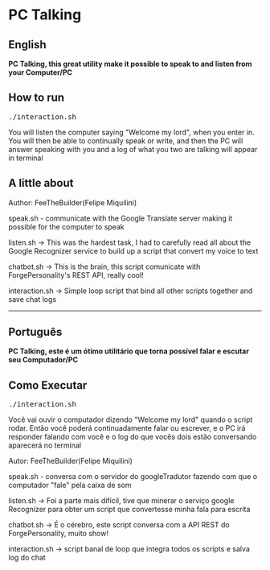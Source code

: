 

PC Talking
=====
<h2>English</h2>
<p>
<strong><span style="1.2em">PC Talking</span>, this great utility make it possible to speak to and listen from your Computer/PC</strong>
<p>

<h2>How to run</h2>
<pre>./interaction.sh</pre>
<p>You will listen the computer saying "Welcome my lord", when you enter in. You will then be able to
continually speak or write, and then the PC will answer speaking with you and a log of what you two
are talking will appear in terminal</p>

<h2>A little about</h2>
<p>Author: FeeTheBuilder(Felipe Miquilini)</p>
<p>speak.sh - communicate with the Google Translate server making it possible for the computer to speak</p>
<p>listen.sh -> This was the hardest task, I had to carefully read all about the Google Recognizer service to build up a script that convert my voice to text</p>
<p>chatbot.sh -> This is the brain, this script comunicate with ForgePersonality's REST API, really cool!</p>
<p>interaction.sh -> Simple loop script that bind all other scripts together and save chat logs</p>
<hr>
<h2>Português</h2>

<p>
<strong><span style="1.2em">PC Talking</span>, este é um ótimo utilitário que torna possível falar e escutar seu Computador/PC</strong>
<p>

<h2>Como Executar</h2>
<pre>./interaction.sh</pre>
<p>Você vai ouvir o computador dizendo "Welcome my lord" quando o script rodar. Então você poderá
continuadamente falar ou escrever, e o PC irá responder falando com você e o log do que vocês dois
estão conversando aparecerá no terminal</p>
<p>Autor: FeeTheBuilder(Felipe Miquilini)</p>
<p>speak.sh - conversa com o servidor do googleTradutor fazendo com que o computador "fale" pela caixa de som</p>
<p>listen.sh -> Foi a parte mais difícil, tive que minerar o serviço google Recognizer para obter um script que convertesse minha fala para escrita</p>
<p>chatbot.sh -> É o cérebro, este script conversa com a API REST do ForgePersonality, muito show!</p>
<p>interaction.sh -> script banal de loop que integra todos os scripts e salva log do chat</p>
